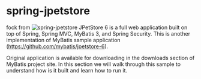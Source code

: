 spring-jpetstore
================
fock from ![spring-jpetstore](https://github.com/making/spring-jpetstore)
JPetStore 6 is a full web application built on top of Spring, Spring MVC, MyBatis 3, and Spring Security. 
This is another implementation of MyBatis sample application (https://github.com/mybatis/jpetstore-6).

Original application is available for downloading in the downloads section of MyBatis project site. 
In this section we will walk through this sample to understand how is it built and learn how to run it.

